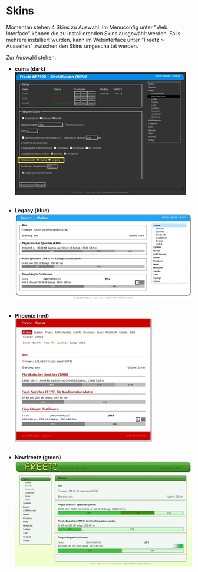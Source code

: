# Skins

Momentan stehen 4 Skins zu Auswahl. Im Menuconfig unter "Web Interface"
können die zu installierenden Skins ausgewählt werden. Falls mehrere 
installiert wurden, kann im Webinterface unter "Freetz > Aussehen"
zwischen den Skins umgeschaltet werden.<br>

Zur Auswahl stehen:

 * **cuma (dark)**<br>
   [![Skin cuma](../screenshots/000-MOD_dark-skin_md.png)](../screenshots/000-MOD_dark-skin.png)<br><br>

 * **Legacy (blue)**<br>
   [![Skin legacy](../screenshots/240_md.jpg)](../screenshots/240.jpg)<br><br>

 * **Phoenix (red)**<br>
   [![Skin phoenix](../screenshots/241_md.jpg)](../screenshots/241.jpg)<br><br>

 * **Newfreetz (green)**<br>
   [![Skin Legacynewfreetz](../screenshots/242_md.jpg)](../screenshots/242.jpg)<br><br>
   
